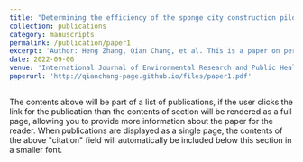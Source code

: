 ```yaml
---
title: "Determining the efficiency of the sponge city construction pilots in China based on the DEA-malmquist model"
collection: publications
category: manuscripts
permalink: /publication/paper1
excerpt: 'Author: Heng Zhang, Qian Chang, et al. This is a paper on performance evaluation of sponge city construction. I completed this research with my undergraduate advisor Mr. Heng Zhang during my undergraduate program.'
date: 2022-09-06
venue: 'International Journal of Environmental Research and Public Health'
paperurl: 'http://qianchang-page.github.io/files/paper1.pdf'
---
```


The contents above will be part of a list of publications, if the user clicks the link for the publication than the contents of section will be rendered as a full page, allowing you to provide more information about the paper for the reader. When publications are displayed as a single page, the contents of the above "citation" field will automatically be included below this section in a smaller font.